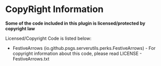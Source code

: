 CopyRight Information
=====================

**Some of the code included in this plugin is licensed/protected by copyright law**

Licensed/Copyright Code is listed below:

* FestiveArrows (io.github.psgs.serverutils.perks.FestiveArrows) - For copyright information about this code, please read LICENSE - FestiveArrows.txt

